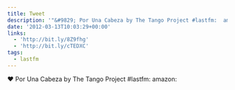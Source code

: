 ```yaml
---
title: Tweet
description: '"&#9829; Por Una Cabeza by The Tango Project #lastfm:  amazon: "'
date: '2012-03-13T10:03:29+00:00'
links:
  - 'http://bit.ly/8Z9fhg'
  - 'http://bit.ly/cTEDXC'
tags:
  - lastfm
---
```

&#9829; Por Una Cabeza by The Tango Project #lastfm:  amazon: 
